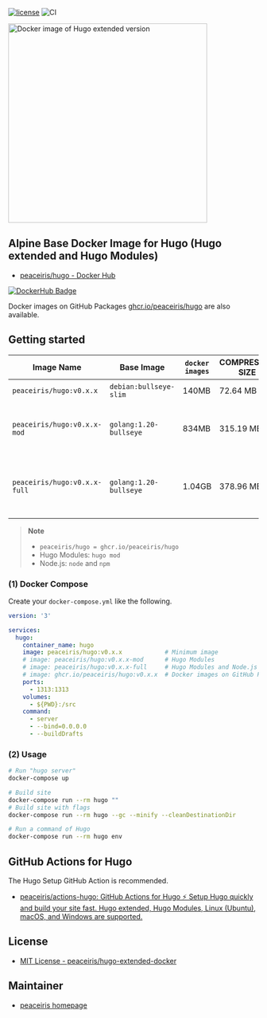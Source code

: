 <!-- https://shields.io/ -->
[![license](https://img.shields.io/github/license/peaceiris/hugo-extended-docker.svg)](https://github.com/peaceiris/hugo-extended-docker/blob/main/LICENSE)
![CI](https://github.com/peaceiris/hugo-extended-docker/workflows/CI/badge.svg?branch=main&event=push)

<img width="400" alt="Docker image of Hugo extended version" src="https://raw.githubusercontent.com/peaceiris/hugo-extended-docker/main/images/ogp.svg">



## Alpine Base Docker Image for Hugo (Hugo extended and Hugo Modules)

- [peaceiris/hugo - Docker Hub]

[![DockerHub Badge](https://dockeri.co/image/peaceiris/hugo)][peaceiris/hugo - Docker Hub]

[peaceiris/hugo - Docker Hub]: https://hub.docker.com/r/peaceiris/hugo

Docker images on GitHub Packages [ghcr.io/peaceiris/hugo] are also available.

[ghcr.io/peaceiris/hugo]: https://github.com/users/peaceiris/packages/container/package/hugo



## Getting started

| Image Name | Base Image | `docker images` | COMPRESSED SIZE | Notes |
|---|---|---|---|---|
| `peaceiris/hugo:v0.x.x` | `debian:bullseye-slim` | 140MB | 72.64 MB | Slim image |
| `peaceiris/hugo:v0.x.x-mod` | `golang:1.20-bullseye` | 834MB | 315.19 MB | Hugo Modules feature is available |
| `peaceiris/hugo:v0.x.x-full` | `golang:1.20-bullseye` | 1.04GB | 378.96 MB | Hugo Modules and Node.js are available |

> **Note**
>
> - `peaceiris/hugo = ghcr.io/peaceiris/hugo`
> - Hugo Modules: `hugo mod`
> - Node.js: `node` and `npm`

### (1) Docker Compose

Create your `docker-compose.yml` like the following.

```yaml
version: '3'

services:
  hugo:
    container_name: hugo
    image: peaceiris/hugo:v0.x.x            # Minimum image
    # image: peaceiris/hugo:v0.x.x-mod      # Hugo Modules
    # image: peaceiris/hugo:v0.x.x-full     # Hugo Modules and Node.js
    # image: ghcr.io/peaceiris/hugo:v0.x.x  # Docker images on GitHub Packages
    ports:
      - 1313:1313
    volumes:
      - ${PWD}:/src
    command:
      - server
      - --bind=0.0.0.0
      - --buildDrafts
```

### (2) Usage

```sh
# Run "hugo server"
docker-compose up

# Build site
docker-compose run --rm hugo ""
# Build site with flags
docker-compose run --rm hugo --gc --minify --cleanDestinationDir

# Run a command of Hugo
docker-compose run --rm hugo env
```



## GitHub Actions for Hugo

The Hugo Setup GitHub Action is recommended.

- [peaceiris/actions-hugo: GitHub Actions for Hugo ⚡️ Setup Hugo quickly and build your site fast. Hugo extended, Hugo Modules, Linux (Ubuntu), macOS, and Windows are supported.](https://github.com/peaceiris/actions-hugo)



## License

- [MIT License - peaceiris/hugo-extended-docker]

[MIT License - peaceiris/hugo-extended-docker]: https://github.com/peaceiris/hugo-extended-docker/blob/main/LICENSE



## Maintainer

- [peaceiris homepage](https://peaceiris.com/)
